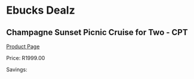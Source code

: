 
# Ebucks Dealz
## Champagne Sunset Picnic Cruise for Two - CPT
[Product Page](https://www.ebucks.com/web/shop/productSelected.do?prodId=356732562&catId=322194367)

Price: R1999.00

Savings: 


	